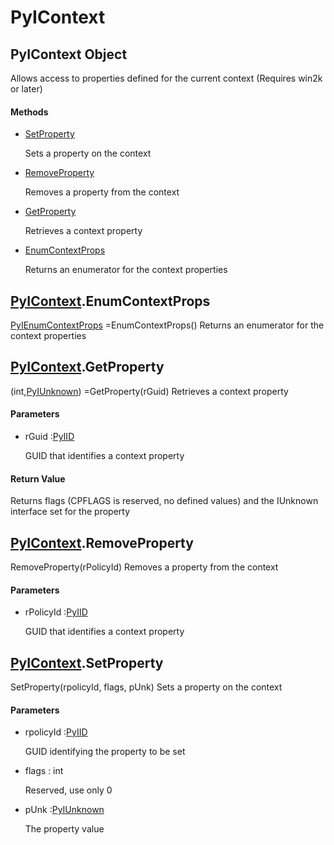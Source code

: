 # PyIContext

## PyIContext Object



Allows access to properties defined for the current context \(Requires win2k or later\)

#### Methods


  - [SetProperty](PyIContext.md#pyicontextsetproperty)

    Sets a property on the context&nbsp;

  - [RemoveProperty](PyIContext.md#pyicontextremoveproperty)

    Removes a property from the context&nbsp;

  - [GetProperty](PyIContext.md#pyicontextgetproperty)

    Retrieves a context property&nbsp;

  - [EnumContextProps](PyIContext.md#pyicontextenumcontextprops)

    Returns an enumerator for the context properties&nbsp;

## [PyIContext](#pyicontext)\.EnumContextProps

[PyIEnumContextProps](#pyienumcontextprops) =EnumContextProps\(\)
Returns an enumerator for the context properties

## [PyIContext](#pyicontext)\.GetProperty



\(int,[PyIUnknown](#pyiunknown)\) =GetProperty\(rGuid\)
Retrieves a context property

#### Parameters


  - rGuid :[PyIID](#pyiid)

    GUID that identifies a context property

#### Return Value
Returns flags \(CPFLAGS is reserved, no defined values\) and the IUnknown interface set for the property

## [PyIContext](#pyicontext)\.RemoveProperty

RemoveProperty\(rPolicyId\)
Removes a property from the context

#### Parameters


  - rPolicyId :[PyIID](#pyiid)

    GUID that identifies a context property

## [PyIContext](#pyicontext)\.SetProperty

SetProperty\(rpolicyId, flags, pUnk\)
Sets a property on the context

#### Parameters


  - rpolicyId :[PyIID](#pyiid)

    GUID identifying the property to be set

  - flags : int

    Reserved, use only 0

  - pUnk :[PyIUnknown](#pyiunknown)

    The property value